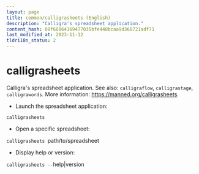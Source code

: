```yaml
---
layout: page
title: common/calligrasheets (English)
description: "Calligra's spreadsheet application."
content_hash: 08f68064169477035bfe448bcaa9d368721adf71
last_modified_at: 2023-11-12
tldri18n_status: 2
---
```

# calligrasheets

Calligra's spreadsheet application.
See also: `calligraflow`, `calligrastage`, `calligrawords`.
More information: <https://manned.org/calligrasheets>.

- Launch the spreadsheet application:

`calligrasheets`

- Open a specific spreadsheet:

`calligrasheets `<span class="tldr-var badge badge-pill bg-dark-lm bg-white-dm text-white-lm text-dark-dm font-weight-bold">path/to/spreadsheet</span>

- Display help or version:

`calligrasheets --`<span class="tldr-var badge badge-pill bg-dark-lm bg-white-dm text-white-lm text-dark-dm font-weight-bold">help|version</span>
